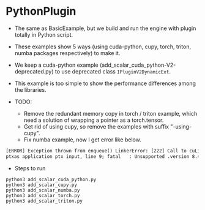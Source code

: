 # PythonPlugin

+ The same as BasicExample, but we build and run the engine with plugin totally in Python script.

+ These examples show 5 ways (using cuda-python, cupy, torch, triton, numba packages respectively) to make it.

+ We keep a cuda-python example (add_scalar_cuda_python-V2-deprecated.py) to use deprecated class `IPluginV2DynamicExt`.

+ This example is too simple to show the performance differences among the libraries.

+ TODO:
  + Remove the redundant memory copy in torch / triton example, which need a solution of wrapping a pointer as a torch.tensor.
  + Get rid of using cupy, so remove the examples with suffix "-using-cupy".
  + Fix numba example, now I get error like below.

```txt
[ERROR] Exception thrown from enqueue() LinkerError: [222] Call to cuLinkAddData results in CUDA_ERROR_UNSUPPORTED_PTX_VERSION
ptxas application ptx input, line 9; fatal   : Unsupported .version 8.4; current version is '8.3'
```

+ Steps to run

```shell
python3 add_scalar_cuda_python.py
python3 add_scalar_cupy.py
python3 add_scalar_numba.py
python3 add_scalar_torch.py
python3 add_scalar_triton.py
```
